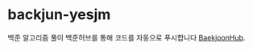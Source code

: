 # backjun-yesjm

백준 알고리즘 풀이
백준허브를 통해 코드를 자동으로 푸시합니다 [BaekjoonHub](https://github.com/BaekjoonHub/BaekjoonHub).
